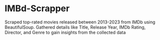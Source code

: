 # IMBd-Scrapper
Scraped top-rated movies released between 2013-2023 from IMDb using BeautifulSoup. Gathered details like Title, Release Year, IMDb Rating, Director, and Genre to gain insights from the collected data
